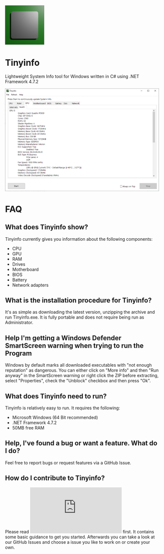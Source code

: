 <img src="https://github.com/Lion-Craft/Tinyinfo/blob/master/Logo/logo.png?raw=true" width="128"></img>
# Tinyinfo
Lightweight System Info tool for Windows written in C# using .NET Framework 4.7.2

![Preview](https://github.com/Lion-Craft/Tinyinfo/blob/master/Tinyinfo/Preview.png?raw=true)
# FAQ
## What does Tinyinfo show?
Tinyinfo currently gives you information about the following components:
- CPU
- GPU
- RAM
- Drives
- Motherboard
- BIOS
- Battery
- Network adapters
## What is the installation procedure for Tinyinfo?
It's as simple as downloading the latest version, unzipping the archive and run Tinyinfo.exe.
It is fully portable and does not require being run as Administrator.
## Help I'm getting a Windows Defender SmartScreen warning when trying to run the Program
Windows by default marks all downloaded executables with "not enough reputation" as dangerous. 
You can either click on "More info" and then "Run anyway" in the SmartScreen warning or right click the ZIP before extracting, select "Properties", check the "Unblock" checkbox and then press "Ok".
## What does Tinyinfo need to run?
Tinyinfo is relatively easy to run. It requires the following:
- Microsoft Windows (64 Bit recommended)
- .NET Framework 4.7.2
- 50MB free RAM
## Help, I've found a bug or want a feature. What do I do?
Feel free to report bugs or request features via a GitHub Issue.
## How do I contribute to Tinyinfo?
Please read ![CONTRIBUTING.md](https://github.com/Lion-Craft/Tinyinfo/blob/master/CONTRIBUTING.md) first. It contains some basic guidance to get you started.
Afterwards you can take a look at our GitHub Issues and choose a issue you like to work on or create your own.
